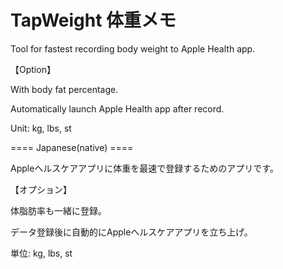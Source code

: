 #  TapWeight 体重メモ

Tool for fastest recording body weight to Apple Health app.

【Option】

With body fat percentage.

Automatically launch Apple Health app after record.

Unit: kg, lbs, st


==== Japanese(native) ====

Appleヘルスケアアプリに体重を最速で登録するためのアプリです。

【オプション】

体脂肪率も一緒に登録。

データ登録後に自動的にAppleヘルスケアアプリを立ち上げ。

単位: kg, lbs, st

